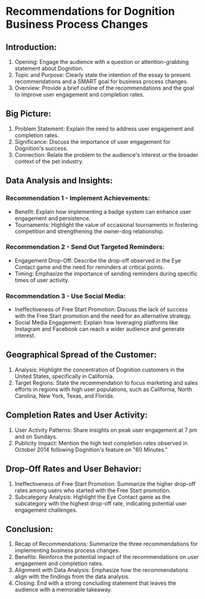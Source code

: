# Recommendations for Dognition Business Process Changes

## Introduction:

1. Opening: Engage the audience with a question or attention-grabbing statement about Dognition.
2. Topic and Purpose: Clearly state the intention of the essay to present recommendations and a SMART goal for business process changes.
3. Overview: Provide a brief outline of the recommendations and the goal to improve user engagement and completion rates.

## Big Picture:

1. Problem Statement: Explain the need to address user engagement and completion rates.
2. Significance: Discuss the importance of user engagement for Dognition's success.
3. Connection: Relate the problem to the audience's interest or the broader context of the pet industry.

## Data Analysis and Insights:

### Recommendation 1 - Implement Achievements:

- Benefit: Explain how implementing a badge system can enhance user engagement and persistence.
- Tournaments: Highlight the value of occasional tournaments in fostering competition and strengthening the owner-dog relationship.

### Recommendation 2 - Send Out Targeted Reminders:

- Engagement Drop-Off: Describe the drop-off observed in the Eye Contact game and the need for reminders at critical points.
- Timing: Emphasize the importance of sending reminders during specific times of user activity.

### Recommendation 3 - Use Social Media:

- Ineffectiveness of Free Start Promotion: Discuss the lack of success with the Free Start promotion and the need for an alternative strategy.
- Social Media Engagement: Explain how leveraging platforms like Instagram and Facebook can reach a wider audience and generate interest.

## Geographical Spread of the Customer:

1. Analysis: Highlight the concentration of Dognition customers in the United States, specifically in California.
2. Target Regions: State the recommendation to focus marketing and sales efforts in regions with high user populations, such as California, North Carolina, New York, Texas, and Florida.

## Completion Rates and User Activity:

1. User Activity Patterns: Share insights on peak user engagement at 7 pm and on Sundays.
2. Publicity Impact: Mention the high test completion rates observed in October 2014 following Dognition's feature on "60 Minutes."

## Drop-Off Rates and User Behavior:

1. Ineffectiveness of Free Start Promotion: Summarize the higher drop-off rates among users who started with the Free Start promotion.
2. Subcategory Analysis: Highlight the Eye Contact game as the subcategory with the highest drop-off rate, indicating potential user engagement challenges.

## Conclusion:

1. Recap of Recommendations: Summarize the three recommendations for implementing business process changes.
2. Benefits: Reinforce the potential impact of the recommendations on user engagement and completion rates.
3. Alignment with Data Analysis: Emphasize how the recommendations align with the findings from the data analysis.
4. Closing: End with a strong concluding statement that leaves the audience with a memorable takeaway.